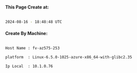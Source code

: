 
   
#### This Page Create at:

```bash

2024-08-16 - 18:48:48 UTC

```

#### Create By Machine:

```bash

Host Name : fv-az575-253

platform  : Linux-6.5.0-1025-azure-x86_64-with-glibc2.35

Ip Local  : 10.1.0.76

```

